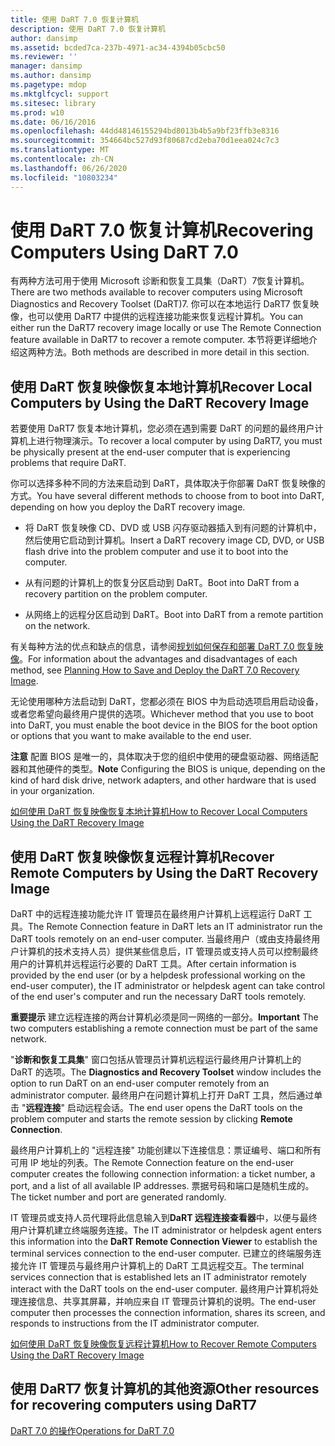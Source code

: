 ```yaml
---
title: 使用 DaRT 7.0 恢复计算机
description: 使用 DaRT 7.0 恢复计算机
author: dansimp
ms.assetid: bcded7ca-237b-4971-ac34-4394b05cbc50
ms.reviewer: ''
manager: dansimp
ms.author: dansimp
ms.pagetype: mdop
ms.mktglfcycl: support
ms.sitesec: library
ms.prod: w10
ms.date: 06/16/2016
ms.openlocfilehash: 44dd48146155294bd8013b4b5a9bf23ffb3e8316
ms.sourcegitcommit: 354664bc527d93f80687cd2eba70d1eea024c7c3
ms.translationtype: MT
ms.contentlocale: zh-CN
ms.lasthandoff: 06/26/2020
ms.locfileid: "10803234"
---
```

# <span data-ttu-id="baddb-103">使用 DaRT 7.0 恢复计算机</span><span class="sxs-lookup"><span data-stu-id="baddb-103">Recovering Computers Using DaRT 7.0</span></span>


<span data-ttu-id="baddb-104">有两种方法可用于使用 Microsoft 诊断和恢复工具集（DaRT）7恢复计算机。</span><span class="sxs-lookup"><span data-stu-id="baddb-104">There are two methods available to recover computers using Microsoft Diagnostics and Recovery Toolset (DaRT)7.</span></span> <span data-ttu-id="baddb-105">你可以在本地运行 DaRT7 恢复映像，也可以使用 DaRT7 中提供的远程连接功能来恢复远程计算机。</span><span class="sxs-lookup"><span data-stu-id="baddb-105">You can either run the DaRT7 recovery image locally or use The Remote Connection feature available in DaRT7 to recover a remote computer.</span></span> <span data-ttu-id="baddb-106">本节将更详细地介绍这两种方法。</span><span class="sxs-lookup"><span data-stu-id="baddb-106">Both methods are described in more detail in this section.</span></span>

## <span data-ttu-id="baddb-107">使用 DaRT 恢复映像恢复本地计算机</span><span class="sxs-lookup"><span data-stu-id="baddb-107">Recover Local Computers by Using the DaRT Recovery Image</span></span>


<span data-ttu-id="baddb-108">若要使用 DaRT7 恢复本地计算机，您必须在遇到需要 DaRT 的问题的最终用户计算机上进行物理演示。</span><span class="sxs-lookup"><span data-stu-id="baddb-108">To recover a local computer by using DaRT7, you must be physically present at the end-user computer that is experiencing problems that require DaRT.</span></span>

<span data-ttu-id="baddb-109">你可以选择多种不同的方法来启动到 DaRT，具体取决于你部署 DaRT 恢复映像的方式。</span><span class="sxs-lookup"><span data-stu-id="baddb-109">You have several different methods to choose from to boot into DaRT, depending on how you deploy the DaRT recovery image.</span></span>

-   <span data-ttu-id="baddb-110">将 DaRT 恢复映像 CD、DVD 或 USB 闪存驱动器插入到有问题的计算机中，然后使用它启动到计算机。</span><span class="sxs-lookup"><span data-stu-id="baddb-110">Insert a DaRT recovery image CD, DVD, or USB flash drive into the problem computer and use it to boot into the computer.</span></span>

-   <span data-ttu-id="baddb-111">从有问题的计算机上的恢复分区启动到 DaRT。</span><span class="sxs-lookup"><span data-stu-id="baddb-111">Boot into DaRT from a recovery partition on the problem computer.</span></span>

-   <span data-ttu-id="baddb-112">从网络上的远程分区启动到 DaRT。</span><span class="sxs-lookup"><span data-stu-id="baddb-112">Boot into DaRT from a remote partition on the network.</span></span>

<span data-ttu-id="baddb-113">有关每种方法的优点和缺点的信息，请参阅[规划如何保存和部署 DaRT 7.0 恢复映像](planning-how-to-save-and-deploy-the-dart-70-recovery-image.md)。</span><span class="sxs-lookup"><span data-stu-id="baddb-113">For information about the advantages and disadvantages of each method, see [Planning How to Save and Deploy the DaRT 7.0 Recovery Image](planning-how-to-save-and-deploy-the-dart-70-recovery-image.md).</span></span>

<span data-ttu-id="baddb-114">无论使用哪种方法启动到 DaRT，您都必须在 BIOS 中为启动选项启用启动设备，或者您希望向最终用户提供的选项。</span><span class="sxs-lookup"><span data-stu-id="baddb-114">Whichever method that you use to boot into DaRT, you must enable the boot device in the BIOS for the boot option or options that you want to make available to the end user.</span></span>

<span data-ttu-id="baddb-115">**注意** 配置 BIOS 是唯一的，具体取决于您的组织中使用的硬盘驱动器、网络适配器和其他硬件的类型。</span><span class="sxs-lookup"><span data-stu-id="baddb-115">**Note** Configuring the BIOS is unique, depending on the kind of hard disk drive, network adapters, and other hardware that is used in your organization.</span></span>

 

[<span data-ttu-id="baddb-116">如何使用 DaRT 恢复映像恢复本地计算机</span><span class="sxs-lookup"><span data-stu-id="baddb-116">How to Recover Local Computers Using the DaRT Recovery Image</span></span>](how-to-recover-local-computers-using-the-dart-recovery-image-dart-7.md)

## <span data-ttu-id="baddb-117">使用 DaRT 恢复映像恢复远程计算机</span><span class="sxs-lookup"><span data-stu-id="baddb-117">Recover Remote Computers by Using the DaRT Recovery Image</span></span>


<span data-ttu-id="baddb-118">DaRT 中的远程连接功能允许 IT 管理员在最终用户计算机上远程运行 DaRT 工具。</span><span class="sxs-lookup"><span data-stu-id="baddb-118">The Remote Connection feature in DaRT lets an IT administrator run the DaRT tools remotely on an end-user computer.</span></span> <span data-ttu-id="baddb-119">当最终用户（或由支持最终用户计算机的技术支持人员）提供某些信息后，IT 管理员或支持人员可以控制最终用户的计算机并远程运行必要的 DaRT 工具。</span><span class="sxs-lookup"><span data-stu-id="baddb-119">After certain information is provided by the end user (or by a helpdesk professional working on the end-user computer), the IT administrator or helpdesk agent can take control of the end user's computer and run the necessary DaRT tools remotely.</span></span>

<span data-ttu-id="baddb-120">**重要提示** 建立远程连接的两台计算机必须是同一网络的一部分。</span><span class="sxs-lookup"><span data-stu-id="baddb-120">**Important** The two computers establishing a remote connection must be part of the same network.</span></span>

 

<span data-ttu-id="baddb-121">"**诊断和恢复工具集**" 窗口包括从管理员计算机远程运行最终用户计算机上的 DaRT 的选项。</span><span class="sxs-lookup"><span data-stu-id="baddb-121">The **Diagnostics and Recovery Toolset** window includes the option to run DaRT on an end-user computer remotely from an administrator computer.</span></span> <span data-ttu-id="baddb-122">最终用户在问题计算机上打开 DaRT 工具，然后通过单击 "**远程连接**" 启动远程会话。</span><span class="sxs-lookup"><span data-stu-id="baddb-122">The end user opens the DaRT tools on the problem computer and starts the remote session by clicking **Remote Connection**.</span></span>

<span data-ttu-id="baddb-123">最终用户计算机上的 "远程连接" 功能创建以下连接信息：票证编号、端口和所有可用 IP 地址的列表。</span><span class="sxs-lookup"><span data-stu-id="baddb-123">The Remote Connection feature on the end-user computer creates the following connection information: a ticket number, a port, and a list of all available IP addresses.</span></span> <span data-ttu-id="baddb-124">票据号码和端口是随机生成的。</span><span class="sxs-lookup"><span data-stu-id="baddb-124">The ticket number and port are generated randomly.</span></span>

<span data-ttu-id="baddb-125">IT 管理员或支持人员代理将此信息输入到**DaRT 远程连接查看器**中，以便与最终用户计算机建立终端服务连接。</span><span class="sxs-lookup"><span data-stu-id="baddb-125">The IT administrator or helpdesk agent enters this information into the **DaRT Remote Connection Viewer** to establish the terminal services connection to the end-user computer.</span></span> <span data-ttu-id="baddb-126">已建立的终端服务连接允许 IT 管理员与最终用户计算机上的 DaRT 工具远程交互。</span><span class="sxs-lookup"><span data-stu-id="baddb-126">The terminal services connection that is established lets an IT administrator remotely interact with the DaRT tools on the end-user computer.</span></span> <span data-ttu-id="baddb-127">最终用户计算机将处理连接信息、共享其屏幕，并响应来自 IT 管理员计算机的说明。</span><span class="sxs-lookup"><span data-stu-id="baddb-127">The end-user computer then processes the connection information, shares its screen, and responds to instructions from the IT administrator computer.</span></span>

[<span data-ttu-id="baddb-128">如何使用 DaRT 恢复映像恢复远程计算机</span><span class="sxs-lookup"><span data-stu-id="baddb-128">How to Recover Remote Computers Using the DaRT Recovery Image</span></span>](how-to-recover-remote-computers-using-the-dart-recovery-image-dart-7.md)

## <span data-ttu-id="baddb-129">使用 DaRT7 恢复计算机的其他资源</span><span class="sxs-lookup"><span data-stu-id="baddb-129">Other resources for recovering computers using DaRT7</span></span>


[<span data-ttu-id="baddb-130">DaRT 7.0 的操作</span><span class="sxs-lookup"><span data-stu-id="baddb-130">Operations for DaRT 7.0</span></span>](operations-for-dart-70-new-ia.md)

 

 





